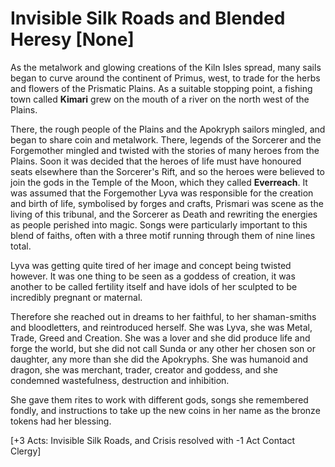 # Invisible Silk Roads and Blended Heresy [None]
   
As the metalwork and glowing creations of the Kiln Isles spread, many sails began to curve around the continent of Primus, west, to trade for the herbs and flowers of the Prismatic Plains. As a suitable stopping point, a fishing town called **Kimari** grew on the mouth of a river on the north west of the Plains.     

There, the rough people of the Plains and the Apokryph sailors mingled, and began to share coin and metalwork. There, legends of the Sorcerer and the Forgemother mingled and twisted with the stories of many heroes from the Plains. Soon it was decided that the heroes of life must have honoured seats elsewhere than the Sorcerer's Rift, and so the heroes were believed to join the gods in the Temple of the Moon, which they called **Everreach**. It was assumed that the Forgemother Lyva was responsible for the creation and birth of life, symbolised by forges and crafts, Prismari was scene as the living of this tribunal, and the Sorcerer as Death and rewriting the energies as people perished into magic. Songs were particularly important to this blend of faiths, often with a three motif running through them of nine lines total.     

Lyva was getting quite tired of her image and concept being twisted however. It was one thing to be seen as a goddess of creation, it was another to be called fertility itself and have idols of her sculpted  to be incredibly pregnant or maternal.    

Therefore she reached out in dreams to her faithful, to her shaman-smiths and bloodletters, and reintroduced herself. She was Lyva, she was Metal, Trade, Greed and Creation. She was a lover and she did produce life and forge the world, but she did not call Sunda or any other her chosen son or daughter, any more than she did the Apokryphs. She was humanoid and dragon, she was merchant, trader, creator and goddess, and she condemned wastefulness, destruction and inhibition.     

She gave them rites to work with different gods, songs she remembered fondly, and instructions to take up the new coins in her name as the bronze tokens had her blessing.    

[+3 Acts: Invisible Silk Roads, and Crisis resolved with -1 Act Contact Clergy]
